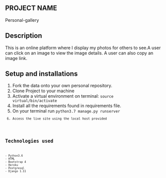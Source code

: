 ## PROJECT NAME 
Personal-gallery


## Description
This is an online platform where I display my photos for others to see.A user can click on an image to view the image details. A user can also copy an image link.


##  Setup and installations
1. Fork the data onto your own personal repository.
2. Clone Project to your machine
3. Activate a virtual environment on terminal: <code>source virtual/bin/activate</code>
4. Install all the requirements found in requirements file.
5. On your terminal run <code>python3.7 manage.py runserver<code>
6. Access the live site using the local host provided



## Technologies used
<pre><code>- Python3.6
- HTML
- Bootstrap 4
- Heroku
- Postgresql
- Django 1.11
</code></pre>